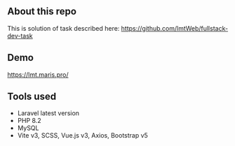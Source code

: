 ## About this repo
This is solution of task described here: https://github.com/lmtWeb/fullstack-dev-task

## Demo
https://lmt.maris.pro/

## Tools used
- Laravel latest version
- PHP 8.2
- MySQL
- Vite v3, SCSS, Vue.js v3, Axios, Bootstrap v5
